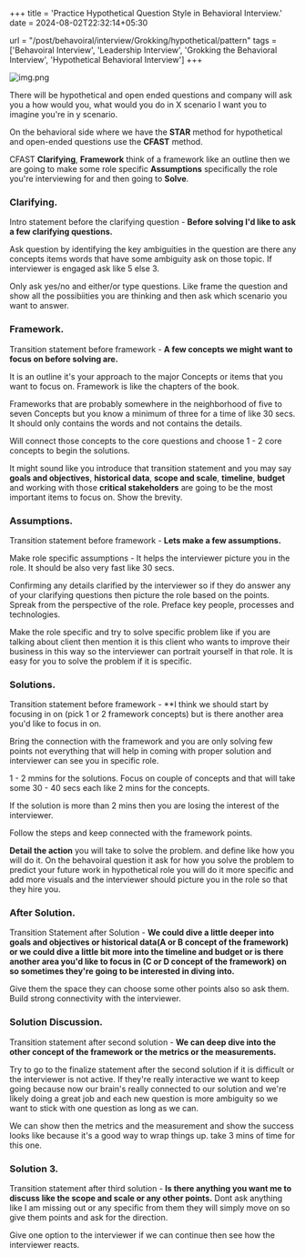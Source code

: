 +++
title = 'Practice Hypothetical Question Style in Behavioral Interview.'
date = 2024-08-02T22:32:14+05:30

url = "/post/behavoiral/interview/Grokking/hypothetical/pattern"
tags = ['Behavoiral Interview', 'Leadership Interview', 'Grokking the Behavioral Interview', 'Hypothetical Behavioral Interview']
+++


![img.png](/images/BehavioralInterview/CQRS.png)



There will be hypothetical and open ended questions and company will ask you a how would you, what would you do in X scenario I want you to imagine you're in y scenario.

On the behavioral side where we have the **STAR** method for hypothetical and open-ended questions use the **CFAST** method.

CFAST **Clarifying**, **Framework** think of a framework like an outline then we are going to make some role specific **Assumptions** specifically the role you're interviewing for and then going to **Solve**.

### Clarifying.

Intro statement before the clarifying question - **Before solving I'd like to ask a few clarifying questions.**

Ask question by identifying the key ambiguities in the question are there any concepts items words that have some ambiguity ask on those topic. If interviewer is engaged ask like 5 else 3.

Only ask yes/no and either/or type questions. Like frame the question and show all the possibiities you are thinking and then ask which scenario you want to answer.

### Framework.

Transition statement before framework - **A few concepts we might want to focus on before solving are.**

It is an outline it's your approach to the major Concepts or items that you want to focus on. Framework is like the chapters of the book.

Frameworks that are probably somewhere in the neighborhood of five to seven Concepts but you know a minimum of three for a time of like 30 secs. It should only contains the words and not contains the details.

Will connect those concepts to the core questions and choose 1 - 2 core concepts to begin the solutions.

It might sound like you introduce that transition statement and you may say **goals and objectives**, **historical data**, **scope and scale**, **timeline**, **budget** and working with those **critical stakeholders** are going to be the most important items to focus on. Show the brevity.

### Assumptions.

Transition statement before framework - **Lets make a few assumptions.**

Make role specific assumptions - It helps the interviewer picture you in the role. It should be also very fast like 30 secs.

Confirming any details clarified by the interviewer so if they do answer any of your clarifying questions then picture the role based on the points. Spreak from the perspective of the role. Preface key people, processes and technologies.

Make the role specific and try to solve specific problem like if you are talking about client then mention it is this client who wants to improve their business in this way so the interviewer can portrait yourself in that role. It is easy for you to solve the problem if it is specific.

### Solutions.

Transition statement before framework - \*\*I think we should start by focusing in on (pick 1 or 2 framework concepts) but is there another area you'd like to focus in on.

Bring the connection with the framework and you are only solving few points not everything that will help in coming with proper solution and interviewer can see you in specific role.

1 - 2 mmins for the solutions. Focus on couple of concepts and that will take some 30 - 40 secs each like 2 mins for the concepts.

If the solution is more than 2 mins then you are losing the interest of the interviewer.

Follow the steps and keep connected with the framework points.

**Detail the action** you will take to solve the problem. and define like how you will do it. On the behavoiral question it ask for how you solve the problem to predict your future work in hypothetical role you will do it more specific and add more visuals and the interviewer should picture you in the role so that they hire you.

### After Solution.

Transition Statement after Solution - **We could dive a little deeper into goals and objectives or historical data(A or B concept of the framework) or we could dive a little bit more into the timeline and budget or is there another area you'd like to focus in (C or D concept of the framework) on so sometimes they're going to be interested in diving into.**

Give them the space they can choose some other points also so ask them. Build strong connectivity with the interviewer.

### Solution Discussion.

Transition statement after second solution - **We can deep dive into the other concept of the framework or the metrics or the measurements.**

Try to go to the finalize statement after the second solution if it is difficult or the interviewer is not active. If they're really interactive we want to keep going because now our brain's really connected to our solution and we're likely doing a great job and each new question is more ambiguity so we want to stick with one question as long as we can.

We can show then the metrics and the measurement and show the success looks like because it's a good way to wrap things up. take 3 mins of time for this one.

### Solution 3.

Transition statement after third solution - **Is there anything you want me to discuss like the scope and scale or any other points.** Dont ask anything like I am missing out or any specific from them they will simply move on so give them points and ask for the direction.

Give one option to the interviewer if we can continue then see how the interviewer reacts.

